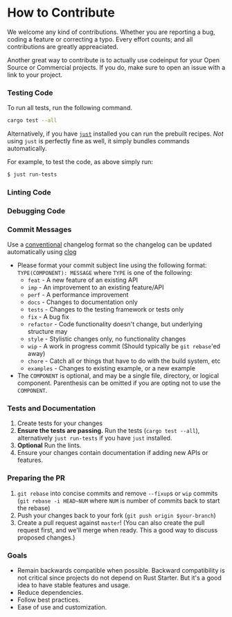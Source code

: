# How to Contribute

We welcome any kind of contributions. Whether you are reporting a bug, coding a feature or correcting a typo. Every effort counts; and all contributions are greatly appreaciated.

Another great way to contribute is to actually use codeinput for your Open Source or Commercial projects. If you do, make sure to open an issue with a link to your project.

### Testing Code

To run all tests, run the following command.

```sh
cargo test --all

```

Alternatively, if you have [`just`](https://github.com/casey/just) installed you can run the prebuilt recipes. _Not_ using `just` is perfectly fine as well, it simply bundles commands automatically.

For example, to test the code, as above simply run:

```sh
$ just run-tests
```

### Linting Code

### Debugging Code

### Commit Messages

Use a [conventional](https://github.com/ajoslin/conventional-changelog/blob/a5505865ff3dd710cf757f50530e73ef0ca641da/conventions/angular.md) changelog format so the changelog can be updated automatically using [clog](https://github.com/clog-tool/clog-cli)

- Please format your commit subject line using the following format: `TYPE(COMPONENT): MESSAGE` where `TYPE` is one of the following:
  - `feat` - A new feature of an existing API
  - `imp` - An improvement to an existing feature/API
  - `perf` - A performance improvement
  - `docs` - Changes to documentation only
  - `tests` - Changes to the testing framework or tests only
  - `fix` - A bug fix
  - `refactor` - Code functionality doesn't change, but underlying structure may
  - `style` - Stylistic changes only, no functionality changes
  - `wip` - A work in progress commit (Should typically be `git rebase`'ed away)
  - `chore` - Catch all or things that have to do with the build system, etc
  - `examples` - Changes to existing example, or a new example
- The `COMPONENT` is optional, and may be a single file, directory, or logical component. Parenthesis can be omitted if you are opting not to use the `COMPONENT`.

### Tests and Documentation

1. Create tests for your changes
2. **Ensure the tests are passing.** Run the tests (`cargo test --all`), alternatively `just run-tests` if you have `just` installed.
3. **Optional** Run the lints.
4. Ensure your changes contain documentation if adding new APIs or features.

### Preparing the PR

1. `git rebase` into concise commits and remove `--fixup`s or `wip` commits (`git rebase -i HEAD~NUM` where `NUM` is number of commits back to start the rebase)
2. Push your changes back to your fork (`git push origin $your-branch`)
3. Create a pull request against `master`! (You can also create the pull request first, and we'll merge when ready. This a good way to discuss proposed changes.)

### Goals

- Remain backwards compatible when possible.
  Backward compatibility is not critical since projects do not depend on Rust Starter. But it's a good idea to have stable features and usage.
- Reduce dependencies.
- Follow best practices.
- Ease of use and customization.
